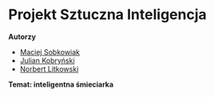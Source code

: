 # Projekt Sztuczna Inteligencja
**Autorzy**
 - [Maciej Sobkowiak](https://github.com/MaSobkowiak)
 - [Julian Kobryński](https://github.com/JKobrynski)
 - [Norbert Litkowski](https://github.com/nlitkowski)
 
**Temat: inteligentna śmieciarka**

